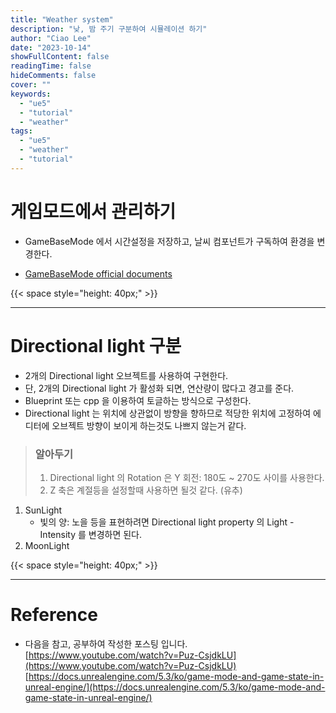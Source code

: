 ```yaml
---
title: "Weather system"
description: "낮, 밤 주기 구분하여 시뮬레이션 하기"
author: "Ciao Lee"
date: "2023-10-14"
showFullContent: false
readingTime: false
hideComments: false
cover: ""
keywords:
  - "ue5"
  - "tutorial"
  - "weather"
tags:
  - "ue5"
  - "weather"
  - "tutorial"
---
```


# 게임모드에서 관리하기

* GameBaseMode 에서 시간설정을 저장하고, 날씨 컴포넌트가 구독하여 환경을 변경한다.

* [GameBaseMode official documents](https://docs.unrealengine.com/5.3/ko/game-mode-and-game-state-in-unreal-engine/)


{{< space style="height: 40px;" >}}

---


# Directional light 구분

* 2개의 Directional light 오브젝트를 사용하여 구현한다.
* 단, 2개의 Directional light 가 활성화 되면, 연산량이 많다고 경고를 준다.
* Blueprint 또는 cpp 을 이용하여 토글하는 방식으로 구성한다.
* Directional light 는 위치에 상관없이 방향을 향하므로 적당한 위치에 고정하여 에디터에 오브젝트 방향이 보이게 하는것도 나쁘지 않는거 같다.

> ### 알아두기
> 1. Directional light 의 Rotation 은 Y 회전: 180도 ~ 270도 사이를 사용한다.
> 2. Z 축은 계절등을 설정할때 사용하면 될것 같다. (유추)

1. SunLight
    * 빛의 양: 노을 등을 표현하려면 Directional light property 의 Light - Intensity 를 변경하면 된다.
2. MoonLight

{{< space style="height: 40px;" >}}

---

# Reference

* 다음을 참고, 공부하여 작성한 포스팅 입니다.   
  [https://www.youtube.com/watch?v=Puz-CsjdkLU](https://www.youtube.com/watch?v=Puz-CsjdkLU)
  [https://docs.unrealengine.com/5.3/ko/game-mode-and-game-state-in-unreal-engine/](https://docs.unrealengine.com/5.3/ko/game-mode-and-game-state-in-unreal-engine/)
